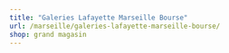```yaml
---
title: "Galeries Lafayette Marseille Bourse"
url: /marseille/galeries-lafayette-marseille-bourse/
shop: grand magasin
---
```

